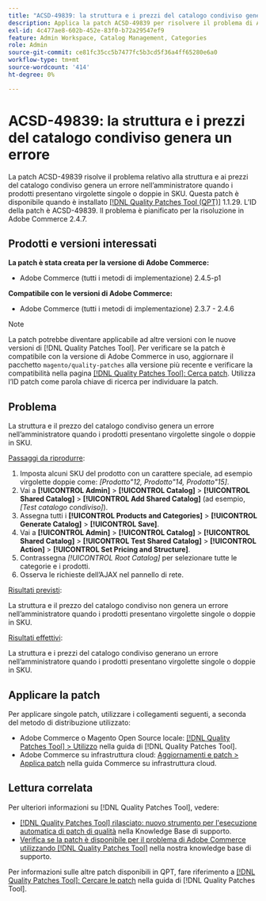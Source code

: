 ```yaml
---
title: "ACSD-49839: la struttura e i prezzi del catalogo condiviso generano un errore"
description: Applica la patch ACSD-49839 per risolvere il problema di Adobe Commerce, a causa del quale la struttura e i prezzi del catalogo condiviso generano un errore nell’amministratore quando i prodotti presentano virgolette singole o doppie in SKU.
exl-id: 4c477ae8-602b-452e-83f0-b72a29547ef9
feature: Admin Workspace, Catalog Management, Categories
role: Admin
source-git-commit: ce81fc35cc5b7477fc5b3cd5f36a4ff65280e6a0
workflow-type: tm+mt
source-wordcount: '414'
ht-degree: 0%

---
```


# ACSD-49839: la struttura e i prezzi del catalogo condiviso genera un errore

La patch ACSD-49839 risolve il problema relativo alla struttura e ai prezzi del catalogo condiviso genera un errore nell’amministratore quando i prodotti presentano virgolette singole o doppie in SKU. Questa patch è disponibile quando è installato [[!DNL Quality Patches Tool (QPT)]](/help/announcements/adobe-commerce-announcements/magento-quality-patches-released-new-tool-to-self-serve-quality-patches.md) 1.1.29. L’ID della patch è ACSD-49839. Il problema è pianificato per la risoluzione in Adobe Commerce 2.4.7.

## Prodotti e versioni interessati

**La patch è stata creata per la versione di Adobe Commerce:**

* Adobe Commerce (tutti i metodi di implementazione) 2.4.5-p1

**Compatibile con le versioni di Adobe Commerce:**

* Adobe Commerce (tutti i metodi di implementazione) 2.3.7 - 2.4.6

>[!NOTE]
>
>La patch potrebbe diventare applicabile ad altre versioni con le nuove versioni di [!DNL Quality Patches Tool]. Per verificare se la patch è compatibile con la versione di Adobe Commerce in uso, aggiornare il pacchetto `magento/quality-patches` alla versione più recente e verificare la compatibilità nella pagina [[!DNL Quality Patches Tool]: Cerca patch](https://experienceleague.adobe.com/tools/commerce-quality-patches/index.html). Utilizza l’ID patch come parola chiave di ricerca per individuare la patch.

## Problema

La struttura e il prezzo del catalogo condiviso genera un errore nell’amministratore quando i prodotti presentano virgolette singole o doppie in SKU.

<u>Passaggi da riprodurre</u>:

1. Imposta alcuni SKU del prodotto con un carattere speciale, ad esempio virgolette doppie come:
   *[Prodotto&quot;12, Prodotto&quot;14, Prodotto&quot;15]*.
1. Vai a **[!UICONTROL Admin]** > **[!UICONTROL Catalog]** > **[!UICONTROL Shared Catalog]** > **[!UICONTROL Add Shared Catalog]** (ad esempio,*[Test catalogo condiviso]*).
1. Assegna tutti i **[!UICONTROL Products and Categories]** > **[!UICONTROL Generate Catalog]** > **[!UICONTROL Save]**.
1. Vai a **[!UICONTROL Admin]** > **[!UICONTROL Catalog]** > **[!UICONTROL Shared Catalog]** > **[!UICONTROL Test Shared Catalog]** > **[!UICONTROL Action]** > **[!UICONTROL Set Pricing and Structure]**.
1. Contrassegna *[!UICONTROL Root Catalog]* per selezionare tutte le categorie e i prodotti.
1. Osserva le richieste dell’AJAX nel pannello di rete.

<u>Risultati previsti</u>:

La struttura e il prezzo del catalogo condiviso non genera un errore nell’amministratore quando i prodotti presentano virgolette singole o doppie in SKU.

<u>Risultati effettivi</u>:

La struttura e i prezzi del catalogo condiviso generano un errore nell’amministratore quando i prodotti presentano virgolette singole o doppie in SKU.

## Applicare la patch

Per applicare singole patch, utilizzare i collegamenti seguenti, a seconda del metodo di distribuzione utilizzato:

* Adobe Commerce o Magento Open Source locale: [[!DNL Quality Patches Tool] > Utilizzo](https://experienceleague.adobe.com/docs/commerce-operations/tools/quality-patches-tool/usage.html) nella guida di [!DNL Quality Patches Tool].
* Adobe Commerce su infrastruttura cloud: [Aggiornamenti e patch > Applica patch](https://experienceleague.adobe.com/docs/commerce-cloud-service/user-guide/develop/upgrade/apply-patches.html) nella guida Commerce su infrastruttura cloud.

## Lettura correlata

Per ulteriori informazioni su [!DNL Quality Patches Tool], vedere:

* [[!DNL Quality Patches Tool] rilasciato: nuovo strumento per l&#39;esecuzione automatica di patch di qualità](/help/announcements/adobe-commerce-announcements/magento-quality-patches-released-new-tool-to-self-serve-quality-patches.md) nella Knowledge Base di supporto.
* [Verifica se la patch è disponibile per il problema di Adobe Commerce utilizzando  [!DNL Quality Patches Tool]](/help/support-tools/patches-available-in-qpt-tool/check-patch-for-magento-issue-with-magento-quality-patches.md) nella nostra knowledge base di supporto.

Per informazioni sulle altre patch disponibili in QPT, fare riferimento a [[!DNL Quality Patches Tool]: Cercare le patch](https://experienceleague.adobe.com/tools/commerce-quality-patches/index.html) nella guida di [!DNL Quality Patches Tool].
